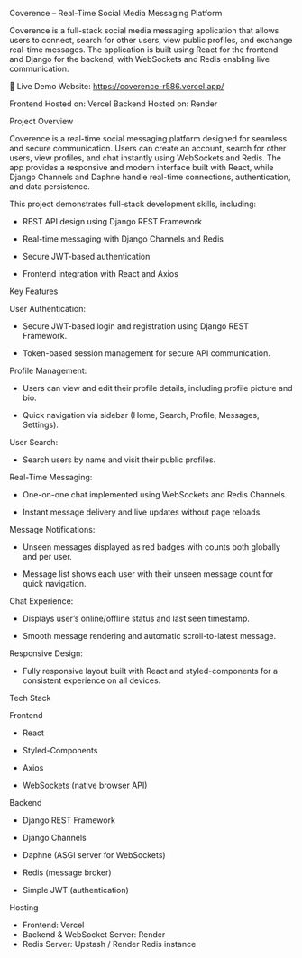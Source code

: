Coverence – Real-Time Social Media Messaging Platform

Coverence is a full-stack social media messaging application that allows users to connect, search for other users, view public profiles, and exchange real-time messages.
The application is built using React for the frontend and Django for the backend, with WebSockets and Redis enabling live communication.

🔗 Live Demo
Website: https://coverence-r586.vercel.app/

Frontend Hosted on: Vercel
Backend Hosted on: Render



Project Overview

Coverence is a real-time social messaging platform designed for seamless and secure communication.
Users can create an account, search for other users, view profiles, and chat instantly using WebSockets and Redis.
The app provides a responsive and modern interface built with React, while Django Channels and Daphne handle real-time connections, authentication, and data persistence.

This project demonstrates full-stack development skills, including:

- REST API design using Django REST Framework
  
- Real-time messaging with Django Channels and Redis
  
- Secure JWT-based authentication
  
- Frontend integration with React and Axios



Key Features

User Authentication:

  - Secure JWT-based login and registration using Django REST Framework.

  - Token-based session management for secure API communication.

Profile Management:

  - Users can view and edit their profile details, including profile picture and bio.

  - Quick navigation via sidebar (Home, Search, Profile, Messages, Settings).

User Search:

  - Search users by name and visit their public profiles.

Real-Time Messaging:

  - One-on-one chat implemented using WebSockets and Redis Channels.

  - Instant message delivery and live updates without page reloads.

Message Notifications:

  - Unseen messages displayed as red badges with counts both globally and per user.

  - Message list shows each user with their unseen message count for quick navigation.

Chat Experience:

  - Displays user’s online/offline status and last seen timestamp.

  - Smooth message rendering and automatic scroll-to-latest message.

Responsive Design:

  - Fully responsive layout built with React and styled-components for a consistent experience on all devices.



Tech Stack

Frontend
  
  - React
  
  - Styled-Components
  
  - Axios
  
  - WebSockets (native browser API)

Backend

  - Django REST Framework

  - Django Channels

  - Daphne (ASGI server for WebSockets)

  - Redis (message broker)

  - Simple JWT (authentication)


Hosting

- Frontend: Vercel
- Backend & WebSocket Server: Render
- Redis Server: Upstash / Render Redis instance
